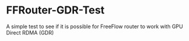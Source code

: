 # FFRouter-GDR-Test
A simple test to see if it is possible for FreeFlow router to work with GPU Direct RDMA (GDR)

